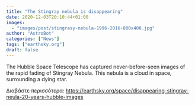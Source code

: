 ```yaml
---
title: "The Stingray nebula is disappearing"
date: 2020-12-03T20:10:44+01:00
images:
  - "images/post/stingrasy-nebula-1996-2016-800x408.jpg"
author: "AstroBot"
categories: ["News"]
tags: ["earthsky.org"]
draft: false
---
```


The Hubble Space Telescope has captured never-before-seen images of the rapid fading of Stingray Nebula. This nebula is a cloud in space, surrounding a dying star.

Διαβάστε περισσότερα: https://earthsky.org/space/disappearing-stingray-neula-20-years-hubble-images
